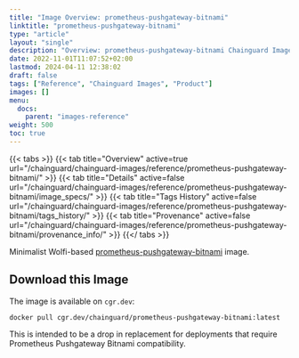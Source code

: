 ```yaml
---
title: "Image Overview: prometheus-pushgateway-bitnami"
linktitle: "prometheus-pushgateway-bitnami"
type: "article"
layout: "single"
description: "Overview: prometheus-pushgateway-bitnami Chainguard Image"
date: 2022-11-01T11:07:52+02:00
lastmod: 2024-04-11 12:38:02
draft: false
tags: ["Reference", "Chainguard Images", "Product"]
images: []
menu: 
  docs: 
    parent: "images-reference"
weight: 500
toc: true
---
```


{{< tabs >}}
{{< tab title="Overview" active=true url="/chainguard/chainguard-images/reference/prometheus-pushgateway-bitnami/" >}}
{{< tab title="Details" active=false url="/chainguard/chainguard-images/reference/prometheus-pushgateway-bitnami/image_specs/" >}}
{{< tab title="Tags History" active=false url="/chainguard/chainguard-images/reference/prometheus-pushgateway-bitnami/tags_history/" >}}
{{< tab title="Provenance" active=false url="/chainguard/chainguard-images/reference/prometheus-pushgateway-bitnami/provenance_info/" >}}
{{</ tabs >}}



<!--overview:start-->
Minimalist Wolfi-based [prometheus-pushgateway-bitnami](https://github.com/prometheus/pushgateway) image.
<!--overview:end-->

## Download this Image

The image is available on `cgr.dev`:

```
docker pull cgr.dev/chainguard/prometheus-pushgateway-bitnami:latest
```


<!--body:start-->
 This is intended to be a drop in replacement for deployments that require Prometheus Pushgateway Bitnami compatibility.
<!--body:end-->

